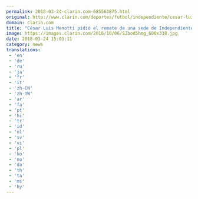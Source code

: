```yaml
---
permalink: 2018-03-24-clarin.com-685563875.html
original: http://www.clarin.com/deportes/futbol/independiente/cesar-luis-menotti-pidio-remate-sede-independiente-millonaria-deuda_0_HyR-zkNcM.html
domain: clarin.com
title: "César Luis Menotti pidió el remate de una sede de Independiente por una millonaria deuda"
image: https://images.clarin.com/2016/10/06/SJbod5hmg_600x338.jpg
date: 2018-03-24 15:03:11
category: news
translations: 
 - 'en'
 - 'de'
 - 'ru'
 - 'ja'
 - 'fr'
 - 'it'
 - 'zh-CN'
 - 'zh-TW'
 - 'ar'
 - 'fa'
 - 'pt'
 - 'hi'
 - 'tr'
 - 'id'
 - 'nl'
 - 'sv'
 - 'vi'
 - 'pl'
 - 'ko'
 - 'no'
 - 'da'
 - 'th'
 - 'ta'
 - 'ms'
 - 'hy'
---
```


